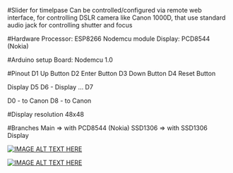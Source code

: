 #Slider for timelpase
Can be controlled/configured via remote web interface,
for controlling DSLR camera like Canon 1000D, that use standard audio jack for controlling shutter and focus

#Hardware
Processor: ESP8266 Nodemcu module
Display: PCD8544 (Nokia)

#Arduino setup
Board: Nodemcu 1.0

#Pinout
D1 Up Button
D2 Enter Button
D3 Down Button
D4 Reset Button

Display
D5
D6 - Display ...
D7

D0 - to Canon
D8 - to Canon


#Display resolution
48x48


#Branches
Main => with PCD8544 (Nokia)
SSD1306 => with SSD1306 Display


[![IMAGE ALT TEXT HERE](images/home.gif)](https://www.instagram.com/p/Bh_77N4AFy6/?taken-by=robbyroboter)

[![IMAGE ALT TEXT HERE](images/ui.gif)](https://www.instagram.com/p/Bhrn00ogEmx/?taken-by=robbyroboter)
